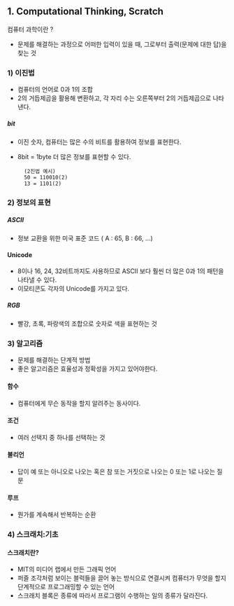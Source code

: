 ## 1. Computational Thinking, Scratch

컴퓨터 과학이란 ?
- 문제를 해결하는 과정으로 어떠한 입력이 있을 때, 그로부터 출력(문제에 대한 답)을 찾는 것

### 1) 이진법
- 컴퓨터의 언어로 0과 1의 조합
- 2의 거듭제곱을 활용해 변환하고, 각 자리 수는 오른쪽부터 2의 거듭제곱으로 나타낸다.

##### bit 

- 이진 숫자, 컴퓨터는 많은 수의 비트를 활용하여 정보를 표현한다.

- 8bit = 1byte 더 많은 정보를 표현할 수 있다.
    
        (2진법 예시)
        50 = 110010(2)
        13 = 1101(2)

### 2) 정보의 표현
##### ASCII
- 정보 교환을 위한 미국 표준 코드 ( A : 65, B : 66, ...)

#### Unicode
- 8이나 16, 24, 32비트까지도 사용하므로 ASCII 보다 훨씬 더 많은 0과 1의 패턴을 나타낼 수 있다.
- 이모티콘도 각자의 Unicode를 가지고 있다.

##### RGB 
- 빨강, 초록, 파랑색의 조합으로 숫자로 색을 표현하는 것

### 3) 알고리즘
- 문제를 해결하는 단계적 방법
- 좋은 알고리즘은 효율성과 정확성을 가지고 있어야한다.

#### 함수
- 컴퓨터에게 무슨 동작을 할지 알려주는 동사이다.

#### 조건
- 여러 선택지 중 하나를 선택하는 것

#### 불리언
- 답이 예 또는 아니오로 나오는 혹은 참 또는 거짓으로 나오는  0 또는 1로 나오는 질문

#### 루프
- 뭔가를 계속해서 반복하는 순환

### 4) 스크래치:기초
#### 스크래치란?
- MIT의 미디어 랩에서 만든 그래픽 언어 
- 퍼즐 조각처럼 보이는 블럭들을 끌어 놓는 방식으로 연결시켜 컴퓨터가 무엇을 할지 단계적으로 프로그래밍할 수 있는 언어
- 스크래치 블록은 종류에 따라서 프로그램이 수행하는 일의 종류가 달라진다.






